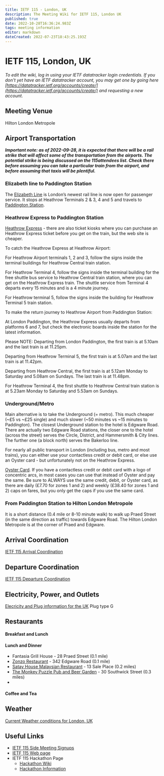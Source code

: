 ```yaml
---
title: IETF 115 - London, UK
description: The Meeting Wiki for IETF 115, London UK
published: true
date: 2022-10-28T16:36:24.983Z
tags: meeting information
editor: markdown
dateCreated: 2022-07-23T18:43:25.193Z
---
```


# IETF 115, London, UK

*To edit the wiki, log in using your IETF datatracker login credentials. If you don't yet have an IETF datatracker account, you may get one by going here [https://datatracker.ietf.org/accounts/create/](https://datatracker.ietf.org/accounts/create/) and requesting a new account.*

## Meeting Venue

Hilton London Metropole


## Airport Transportation

***Important note: as of 2022-09-28, it is expected that there will be a rail strike that will affect some of the transportation from the airports. The potential strike is being discussed on the 115attendees list. Check there before assuming you can take a particular train from the airport, and before assuming that taxis will be plentiful.***

### Elizabeth line to Paddington Station
The [Elizabeth Line](https://tfl.gov.uk/modes/elizabeth-line/) is London’s newest rail line is now open for passenger service. It stops at Heathrow Terminals 2 & 3, 4 and 5 and travels to [Paddington Station](https://www.heathrow.com/transport-and-directions/by-rail-or-train/elizabeth-line).


### Heathrow Express to Paddington Station

[Heathrow Express](https://www.heathrowexpress.com/#/) - there are also ticket kiosks where you can purchase an Heathrow Express ticket before you get on the train, but the web site is cheaper.

To catch the Heathrow Express at Heathrow Airport:

For Heathrow Airport terminals 1, 2 and 3, follow the signs inside the terminal buildings for Heathrow Central train station.

For Heathrow Terminal 4, follow the signs inside the terminal building for the free shuttle bus service to Heathrow Central train station, where you can get on the Heathrow Express train. The shuttle service from Terminal 4 departs every 15 minutes and is a 4 minute journey.

For Heathrow terminal 5, follow the signs inside the building for Heathrow Terminal 5 train station.

To make the return journey to Heathrow Airport from Paddington Station:

At London Paddington, the Heathrow Express usually departs from platforms 6 and 7, but check the electronic boards inside the station for the latest information.

Please NOTE: Departing from London Paddington, the first train is at 5.10am and the last train is at 11.25pm.

Departing from Heathrow Terminal 5, the first train is at 5.07am and the last train is at 11.42pm.

Departing from Heathrow Central, the first train is at 5.12am Monday to Saturday and 5.08am on Sundays. The last train is at 11.48pm.

For Heathrow Terminal 4, the first shuttle to Heathrow Central train station is at 5.23am Monday to Saturday and 5.53am on Sundays.

### Underground/Metro

Main alternative is to take the Underground (= metro). This much cheaper (~£5 vs ~£25 single) and much slower (~50 minutes vs ~15 minutes to Paddington). The closest Underground station to the hotel is Edgware Road. There are actually two Edgware Road stations, the closer one to the hotel (across the street) serves the Circle, District, and Hammersmith & City lines. The further one (a block north) serves the Bakerloo line.

For nearly all public transport in London (including bus, metro and most trains), you can either use your contactless credit or debit card, or else use an Oyster card - but unfortunately not on the Heathrow Express.

[Oyster Card](https://tfl.gov.uk/fares-and-payments/oyster/what-is-oyster). If you have a contactless credit or debit card with a logo of concentric arcs, in most cases you can use that instead of Oyster and pay the same. Be sure to ALWAYS use the same credit, debit, or Oyster card, as there are daily (£7.70 for zones 1 and 2) and weekly (£38.40 for zones 1 and 2) caps on fares, but you only get the caps if you use the same card.

### From Paddington Station to Hilton London Metropole

It is a short distance (0.4 mile or 8-10 minute walk) to walk up Praed Street (in the same direction as traffic) towards Edgware Road. The Hilton London Metropole is at the corner of Praed and Edgware. 

## Arrival Coordination

[IETF 115 Arrival Coordination](/meeting/115/arrivals)

## Departure Coordination

[IETF 115 Departure Coordination](/meeting/115/departures)

## Electricity, Power, and Outlets

[Elecricity and Plug information for the UK](https://www.worldstandards.eu/electricity/plug-voltage-by-country/uk/) Plug type G

## Restaurants
#### Breakfast and Lunch

#### Lunch and Dinner

- Fantasia Grill House - 28 Praed Street (0.1 mile)
- [Zonzo Restaurant](https://zonzorestauranthalal.com/) - 342 Edgware Road (0.1 mile)
- [Satay House Malaysian Restaurant](https://www.satayhouse.com/) - 13 Sale Place (0.2 miles)
- [The Monkey Puzzle Pub and Beer Garden](https://www.themonkeypuzzlepub.co.uk) - 30 Southwick Street (0.3 miles)
- 

#### Coffee and Tea

## Weather

[Current Weather conditions for London, UK](https://www.accuweather.com/en/gb/london/ec4a-2/weather-forecast/328328)

## Useful Links

- [IETF 115 Side Meeting Signups](/meeting/115/sidemeetings)
- [IETF 115 Web page](https://www.ietf.org/how/meetings/115/) 
- IETF 115 Hackathon Page
  - [Hackathon Wiki](/meeting/115/hackathon)
  - [Hackathon Information](https://www.ietf.org/how/runningcode/hackathons/115-hackathon/)



